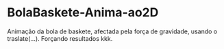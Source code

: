 # BolaBaskete-Anima-ao2D
Animação da bola de baskete, afectada pela força de gravidade, usando o traslate(...). Forçando resultados kkk.
